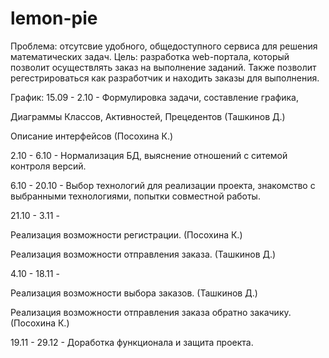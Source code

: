 ﻿# lemon-pie
Проблема: отсутсвие удобного, общедоступного сервиса для решения математических задач.
Цель: разработка web-портала, который позволит осуществлять заказ на выполнение заданий. 
Также позволит регестрироваться как разработчик и находить заказы для выполнения.


График:
15.09 - 2.10 - Формулировка задачи, составление графика, 

Диаграммы Классов, Активностей, Прецедентов (Ташкинов Д.)

Описание интерфейсов (Посохина К.)

2.10 - 6.10 - Нормализация БД, выяснение отношений с ситемой контроля версий.

6.10 - 20.10 - Выбор технологий для реализации проекта, знакомство с выбранными технологиями, попытки совместной работы.

21.10 - 3.11 -

Реализация возможности регистрации. (Посохина К.)

Реализация возможности отправления заказа. (Ташкинов Д.)

4.10 - 18.11 -  

Реализация возможности выбора заказов. (Ташкинов Д.)

Реализация возможности отправления заказа обратно закачику.(Посохина К.)

19.11 - 29.12 - Доработка функционала и защита проекта.
